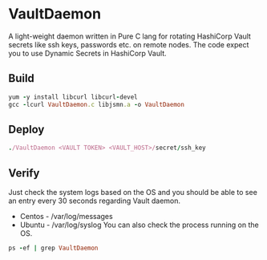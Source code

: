# VaultDaemon
A light-weight daemon written in Pure C lang for rotating HashiCorp Vault secrets like ssh keys, passwords etc. on remote nodes. The code expect you to use Dynamic Secrets in HashiCorp Vault.

## Build
```ruby
yum -y install libcurl libcurl-devel
gcc -lcurl VaultDaemon.c libjsmn.a -o VaultDaemon
```

## Deploy
```ruby
./VaultDaemon <VAULT TOKEN> <VAULT_HOST>/secret/ssh_key
```
## Verify
Just check the system logs based on the OS and you should be able to see an entry every 30 seconds regarding Vault daemon.
- Centos - /var/log/messages
- Ubuntu - /var/log/syslog
You can also check the process running on the OS.
```ruby
ps -ef | grep VaultDaemon
```
